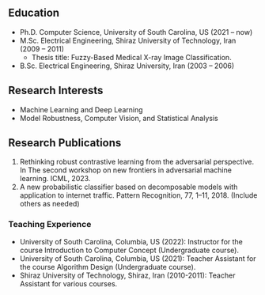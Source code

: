 
## Education

- Ph.D. Computer Science, University of South Carolina, US (2021 – now)
- M.Sc. Electrical Engineering, Shiraz University of Technology, Iran (2009 – 2011)
  - Thesis title: Fuzzy-Based Medical X-ray Image Classification.
- B.Sc. Electrical Engineering, Shiraz University, Iran (2003 – 2006)

## Research Interests

- Machine Learning and Deep Learning
- Model Robustness, Computer Vision, and Statistical Analysis

## Research Publications

1. Rethinking robust contrastive learning from the adversarial perspective. In The second workshop on new frontiers in adversarial machine learning. ICML, 2023.
2. A new probabilistic classifier based on decomposable models with application to internet traffic. Pattern Recognition, 77, 1–11, 2018.
   (Include others as needed)

### Teaching Experience

- University of South Carolina, Columbia, US (2022): Instructor for the course Introduction to Computer Concept (Undergraduate course).
- University of South Carolina, Columbia, US (2021): Teacher Assistant for the course Algorithm Design (Undergraduate course).
- Shiraz University of Technology, Shiraz, Iran (2010-2011): Teacher Assistant for various courses.


